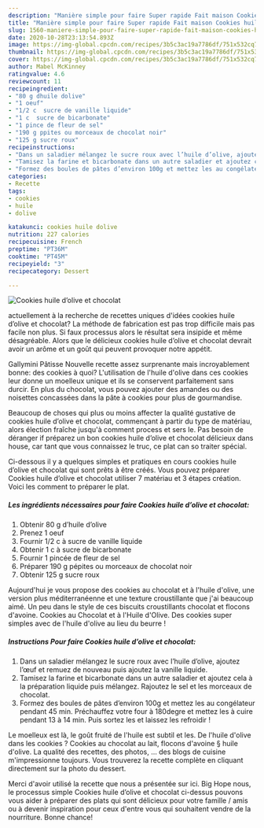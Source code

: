 ```yaml
---
description: "Manière simple pour faire Super rapide Fait maison Cookies huile d’olive et chocolat"
title: "Manière simple pour faire Super rapide Fait maison Cookies huile d’olive et chocolat"
slug: 1560-maniere-simple-pour-faire-super-rapide-fait-maison-cookies-huile-dolive-et-chocolat
date: 2020-10-28T23:13:54.893Z
image: https://img-global.cpcdn.com/recipes/3b5c3ac19a7786df/751x532cq70/cookies-huile-dolive-et-chocolat-photo-principale-de-la-recette.jpg
thumbnail: https://img-global.cpcdn.com/recipes/3b5c3ac19a7786df/751x532cq70/cookies-huile-dolive-et-chocolat-photo-principale-de-la-recette.jpg
cover: https://img-global.cpcdn.com/recipes/3b5c3ac19a7786df/751x532cq70/cookies-huile-dolive-et-chocolat-photo-principale-de-la-recette.jpg
author: Mabel McKinney
ratingvalue: 4.6
reviewcount: 11
recipeingredient:
- "80 g dhuile dolive"
- "1 oeuf"
- "1/2 c  sucre de vanille liquide"
- "1 c  sucre de bicarbonate"
- "1 pince de fleur de sel"
- "190 g ppites ou morceaux de chocolat noir"
- "125 g sucre roux"
recipeinstructions:
- "Dans un saladier mélangez le sucre roux avec l’huile d’olive, ajoutez l’œuf et remuez de nouveau puis ajoutez la vanille liquide."
- "Tamisez la farine et bicarbonate dans un autre saladier et ajoutez cela à la préparation liquide puis mélangez. Rajoutez le sel et les morceaux de chocolat."
- "Formez des boules de pâtes d’environ 100g et mettez les au congélateur pendant 45 min. Préchauffez votre four à 180degre et mettez les à cuire pendant 13 à 14 min. Puis sortez les et laissez les refroidir !"
categories:
- Recette
tags:
- cookies
- huile
- dolive

katakunci: cookies huile dolive 
nutrition: 227 calories
recipecuisine: French
preptime: "PT36M"
cooktime: "PT45M"
recipeyield: "3"
recipecategory: Dessert

---
```



![Cookies huile d’olive et chocolat](https://img-global.cpcdn.com/recipes/3b5c3ac19a7786df/751x532cq70/cookies-huile-dolive-et-chocolat-photo-principale-de-la-recette.jpg)

actuellement à la recherche de recettes uniques d'idées cookies huile d’olive et chocolat? La méthode de fabrication est pas trop difficile mais pas facile non plus. Si faux processus alors le résultat sera insipide et même désagréable. Alors que le délicieux cookies huile d’olive et chocolat devrait avoir un arôme et un goût qui peuvent provoquer notre appétit.

Gallymini Pâtisse Nouvelle recette assez surprenante mais incroyablement bonne: des cookies à quoi? L&#39;utilisation de l&#39;huile d&#39;olive dans ces cookies leur donne un moelleux unique et ils se conservent parfaitement sans durcir. En plus du chocolat, vous pouvez ajouter des amandes ou des noisettes concassées dans la pâte à cookies pour plus de gourmandise.

Beaucoup de choses qui plus ou moins affecter la qualité gustative de cookies huile d’olive et chocolat, commençant à partir du type de matériau, alors élection fraîche jusqu'à comment process et sers le. Pas besoin de déranger if préparez un bon cookies huile d’olive et chocolat délicieux dans house, car tant que vous connaissez le truc, ce plat can so traiter spécial.


Ci-dessous il y a quelques simples et pratiques en cours cookies huile d’olive et chocolat qui sont prêts à être créés. Vous pouvez préparer Cookies huile d’olive et chocolat utiliser 7 matériau et 3 étapes création. Voici les comment to préparer le plat.

<!--inarticleads1-->

##### Les ingrédients nécessaires pour faire Cookies huile d’olive et chocolat:

1. Obtenir 80 g d’huile d’olive
1. Prenez 1 oeuf
1. Fournir 1/2 c à sucre de vanille liquide
1. Obtenir 1 c à sucre de bicarbonate
1. Fournir 1 pincée de fleur de sel
1. Préparer 190 g pépites ou morceaux de chocolat noir
1. Obtenir 125 g sucre roux


Aujourd&#39;hui je vous propose des cookies au chocolat et à l&#39;huile d&#39;olive, une version plus méditerranéenne et une texture croustillante que j&#39;ai beaucoup aimé. Un peu dans le style de ces biscuits croustillants chocolat et flocons d&#39;avoine. Cookies au Chocolat et à l&#39;Huile d&#39;Olive. Des cookies super simples avec de l&#39;huile d&#39;olive au lieu du beurre ! 

<!--inarticleads2-->

##### Instructions Pour faire Cookies huile d’olive et chocolat:

1. Dans un saladier mélangez le sucre roux avec l’huile d’olive, ajoutez l’œuf et remuez de nouveau puis ajoutez la vanille liquide.
1. Tamisez la farine et bicarbonate dans un autre saladier et ajoutez cela à la préparation liquide puis mélangez. Rajoutez le sel et les morceaux de chocolat.
1. Formez des boules de pâtes d’environ 100g et mettez les au congélateur pendant 45 min. Préchauffez votre four à 180degre et mettez les à cuire pendant 13 à 14 min. Puis sortez les et laissez les refroidir !


Le moelleux est là, le goût fruité de l&#39;huile est subtil et les. De l&#39;huile d&#39;olive dans les cookies ? Cookies au chocolat au lait, flocons d&#39;avoine § huile d&#39;olive. La qualité des recettes, des photos, … des blogs de cuisine m&#39;impressionne toujours. Vous trouverez la recette complète en cliquant directement sur la photo du dessert. 


Merci d'avoir utilisé la recette que nous a présentée sur ici. Big Hope nous, le processus simple Cookies huile d’olive et chocolat ci-dessus pouvons vous aider à préparer des plats qui sont délicieux pour votre famille / amis ou à devenir inspiration pour ceux d'entre vous qui souhaitent vendre de la nourriture. Bonne chance!
